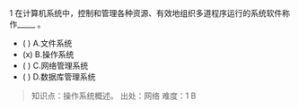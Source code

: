 1
在计算机系统中，控制和管理各种资源、有效地组织多道程序运行的系统软件称作_____ 。
- ( ) A.文件系统 
- (x) B.操作系统 
- ( ) C.网络管理系统 
- ( ) D.数据库管理系统

> 知识点：操作系统概述。
> 出处：网络
> 难度：1
> B
